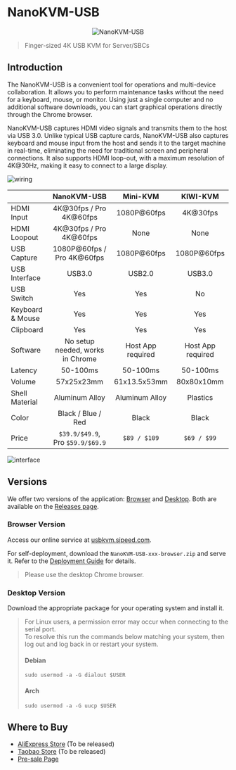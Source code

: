 # NanoKVM-USB

<div align="center">

![NanoKVM-USB](https://wiki.sipeed.com/hardware/assets/NanoKVM/usb/NanoKVM-USB.png)

</div>

> Finger-sized 4K USB KVM for Server/SBCs

## Introduction

The NanoKVM-USB is a convenient tool for operations and multi-device collaboration. It allows you to perform maintenance tasks without the need for a keyboard, mouse, or monitor. Using just a single computer and no additional software downloads, you can start graphical operations directly through the Chrome browser.

NanoKVM-USB captures HDMI video signals and transmits them to the host via USB 3.0. Unlike typical USB capture cards, NanoKVM-USB also captures keyboard and mouse input from the host and sends it to the target machine in real-time, eliminating the need for traditional screen and peripheral connections. It also supports HDMI loop-out, with a maximum resolution of 4K@30Hz, making it easy to connect to a large display.

![wiring](https://wiki.sipeed.com/hardware/assets/NanoKVM/usb/wiring.png)

| | NanoKVM-USB | Mini-KVM | KIWI-KVM |
| --- | :---: | :---: | :---: |
| HDMI Input | 4K@30fps / Pro 4K@60fps  | 1080P@60fps | 4K@30fps |
| HDMI Loopout | 4K@30fps / Pro 4K@60fps | None | None |
| USB Capture | 1080P@60fps / Pro 4K@60fps | 1080P@60fps | 1080P@60fps |
| USB Interface | USB3.0 | USB2.0 | USB3.0 |
| USB Switch | Yes | Yes | No |
| Keyboard & Mouse | Yes | Yes | Yes |
| Clipboard | Yes | Yes | Yes |
| Software | No setup needed, works in Chrome | Host App required | Host App required |
| Latency | 50-100ms | 50-100ms | 50-100ms |
| Volume | 57x25x23mm | 61x13.5x53mm | 80x80x10mm |
| Shell Material | Aluminum Alloy | Aluminum Alloy | Plastics |
| Color | Black / Blue / Red | Black | Black |
| Price | `$39.9/$49.9`, Pro `$59.9/$69.9` | `$89 / $109` | `$69 / $99` |

![interface](https://wiki.sipeed.com/hardware/assets/NanoKVM/usb/interface.jpg)

## Versions

We offer two versions of the application: [Browser](https://github.com/sipeed/NanoKVM-USB/tree/main/browser) and [Desktop](https://github.com/sipeed/NanoKVM-USB/tree/main/desktop). Both are available on the [Releases page](https://github.com/sipeed/NanoKVM-USB/releases).

### Browser Version

Access our online service at [usbkvm.sipeed.com](https://usbkvm.sipeed.com).

For self-deployment, download the `NanoKVM-USB-xxx-browser.zip` and serve it. Refer to the [Deployment Guide](https://wiki.sipeed.com/hardware/en/kvm/NanoKVM_USB/development.html) for details.

> Please use the desktop Chrome browser.

### Desktop Version

Download the appropriate package for your operating system and install it.

> For Linux users, a permission error may occur when connecting to the serial port.  
> To resolve this run the commands below matching your system, then log out and log back in or restart your system.
> #### Debian
> `sudo usermod -a -G dialout $USER`
> #### Arch
> `sudo usermod -a -G uucp $USER`
## Where to Buy

* [AliExpress Store]() (To be released)
* [Taobao Store]() (To be released)
* [Pre-sale Page](https://sipeed.com/nanokvm/usb)

